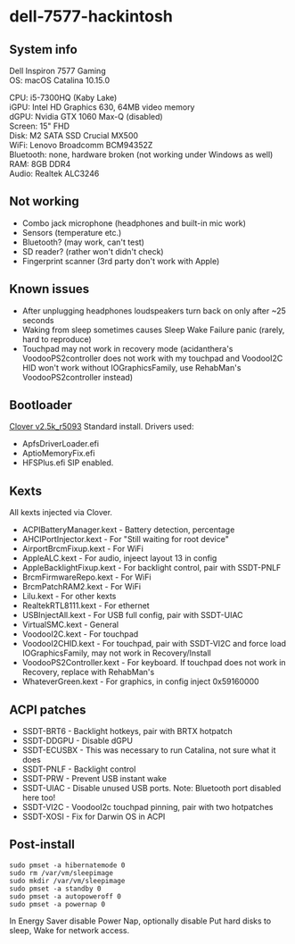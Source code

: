 # dell-7577-hackintosh

## System info
Dell Inspiron 7577 Gaming  
OS: macOS Catalina 10.15.0

CPU: i5-7300HQ (Kaby Lake)  
iGPU: Intel HD Graphics 630, 64MB video memory  
dGPU: Nvidia GTX 1060 Max-Q (disabled)  
Screen: 15" FHD  
Disk: M2 SATA SSD Crucial MX500  
WiFi: Lenovo Broadcomm BCM94352Z  
Bluetooth: none, hardware broken (not working under Windows as well)  
RAM: 8GB DDR4  
Audio: Realtek ALC3246  

## Not working
* Combo jack microphone (headphones and built-in mic work)
* Sensors (temperature etc.)
* Bluetooth? (may work, can't test)
* SD reader? (rather won't didn't check)
* Fingerprint scanner (3rd party don't work with Apple)

## Known issues
* After unplugging headphones loudspeakers turn back on only after ~25 seconds
* Waking from sleep sometimes causes Sleep Wake Failure panic (rarely, hard to reproduce)
* Touchpad may not work in recovery mode (acidanthera's VoodooPS2controller does not work with my touchpad and VoodooI2C HID won't work without IOGraphicsFamily, use RehabMan's VoodooPS2controller instead)

## Bootloader
[Clover v2.5k_r5093](https://github.com/Dids/clover-builder/releases)
Standard install. Drivers used:
* ApfsDriverLoader.efi
* AptioMemoryFix.efi
* HFSPlus.efi
SIP enabled.

## Kexts
All kexts injected via Clover.
* ACPIBatteryManager.kext - Battery detection, percentage
* AHCIPortInjector.kext - For "Still waiting for root device"
* AirportBrcmFixup.kext - For WiFi
* AppleALC.kext - For audio, injeect layout 13 in config
* AppleBacklightFixup.kext - For backlight control, pair with SSDT-PNLF
* BrcmFirmwareRepo.kext - For WiFi
* BrcmPatchRAM2.kext - For WiFi
* Lilu.kext - For other kexts
* RealtekRTL8111.kext - For ethernet
* USBInjectAll.kext - For USB full config, pair with SSDT-UIAC
* VirtualSMC.kext - General
* VoodooI2C.kext - For touchpad
* VoodooI2CHID.kext - For touchpad, pair with SSDT-VI2C and force load IOGraphicsFamily, may not work in Recovery/Install
* VoodooPS2Controller.kext - For keyboard. If touchpad does not work in Recovery, replace with RehabMan's
* WhateverGreen.kext - For graphics, in config inject 0x59160000

## ACPI patches
* SSDT-BRT6 - Backlight hotkeys, pair with BRTX hotpatch
* SSDT-DDGPU - Disable dGPU
* SSDT-ECUSBX - This was necessary to run Catalina, not sure what it does
* SSDT-PNLF - Backlight control
* SSDT-PRW - Prevent USB instant wake
* SSDT-UIAC - Disable unused USB ports. Note: Bluetooth port disabled here too!
* SSDT-VI2C - VoodooI2c touchpad pinning, pair with two hotpatches
* SSDT-XOSI - Fix for Darwin OS in ACPI

## Post-install
```
sudo pmset -a hibernatemode 0
sudo rm /var/vm/sleepimage
sudo mkdir /var/vm/sleepimage
sudo pmset -a standby 0
sudo pmset -a autopoweroff 0
sudo pmset -a powernap 0
```
In Energy Saver disable Power Nap, optionally disable Put hard disks to sleep, Wake for network access.